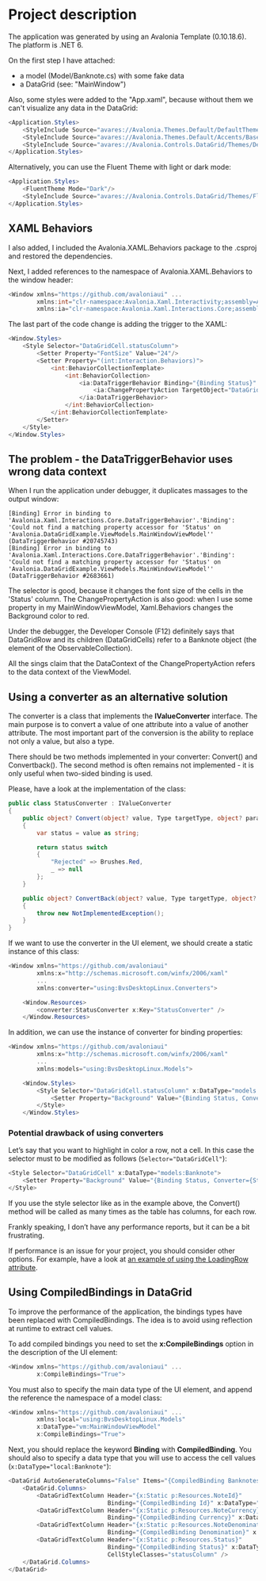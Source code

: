 # Project description

The application was generated by using an Avalonia Template (0.10.18.6). The platform is .NET 6.

On the first step I have attached:

- a model (Model/Banknote.cs) with some fake data
- a DataGrid (see: "MainWindow")

Also, some styles were added to the "App.xaml", because without them we can't visualize any data in the DataGrid:

``` csharp
<Application.Styles>
    <StyleInclude Source="avares://Avalonia.Themes.Default/DefaultTheme.xaml"/>
    <StyleInclude Source="avares://Avalonia.Themes.Default/Accents/BaseLight.xaml"/>
    <StyleInclude Source="avares://Avalonia.Controls.DataGrid/Themes/Default.xaml"/>
</Application.Styles>
```

Alternatively, you can use the Fluent Theme with light or dark mode:

``` csharp
<Application.Styles>
    <FluentTheme Mode="Dark"/>
    <StyleInclude Source="avares://Avalonia.Controls.DataGrid/Themes/Fluent.xaml"/>
</Application.Styles>
```

## XAML Behaviors

I also added, I included the Avalonia.XAML.Behaviors package to the .csproj and restored the dependencies.

Next, I added references to the namespace of Avalonia.XAML.Behaviors to the window header:

``` csharp
<Window xmlns="https://github.com/avaloniaui" ...
		xmlns:int="clr-namespace:Avalonia.Xaml.Interactivity;assembly=Avalonia.Xaml.Interactivity"
        xmlns:ia="clr-namespace:Avalonia.Xaml.Interactions.Core;assembly=Avalonia.Xaml.Interactions"
```

The last part of the code change is adding the trigger to the XAML:

``` csharp
<Window.Styles>
    <Style Selector="DataGridCell.statusColumn">
        <Setter Property="FontSize" Value="24"/>
        <Setter Property="(int:Interaction.Behaviors)">
            <int:BehaviorCollectionTemplate>
                <int:BehaviorCollection>
                    <ia:DataTriggerBehavior Binding="{Binding Status}" ComparisonCondition="Equal" Value="Rejected">
                        <ia:ChangePropertyAction TargetObject="DataGridCell" PropertyName="Background" Value="Red" />
                    </ia:DataTriggerBehavior>
                </int:BehaviorCollection>
            </int:BehaviorCollectionTemplate>
        </Setter>
    </Style>
</Window.Styles>
```

## The problem - the DataTriggerBehavior uses wrong data context

When I run the application under debugger, it duplicates massages to the output window:

``` output
[Binding] Error in binding to 'Avalonia.Xaml.Interactions.Core.DataTriggerBehavior'.'Binding': 'Could not find a matching property accessor for 'Status' on 'Avalonia.DataGridExample.ViewModels.MainWindowViewModel'' (DataTriggerBehavior #20745743)
[Binding] Error in binding to 'Avalonia.Xaml.Interactions.Core.DataTriggerBehavior'.'Binding': 'Could not find a matching property accessor for 'Status' on 'Avalonia.DataGridExample.ViewModels.MainWindowViewModel'' (DataTriggerBehavior #2683661)
```

The selector is good, because it changes the font size of the cells in the 'Status' column. The ChangePropertyAction is also good: when I use some property in my MainWindowViewModel, Xaml.Behaviors changes the Background color to red.

Under the debugger, the Developer Console (F12) definitely says that DataGridRow and its children (DataGridCells) refer to a Banknote object (the element of the ObservableCollection).

All the sings claim that the DataContext of the ChangePropertyAction refers to the data context of the ViewModel.

## Using a converter as an alternative solution

The converter is a class that implements the **IValueConverter** interface. The main purpose is to convert a value of one attribute into a value of another attribute. The most important part of the conversion is the ability to replace not only a value, but also a type.

There should be two methods implemented in your converter: Convert() and Convertback(). The second method is often remains not implemented - it is only useful when two-sided binding is used. 

Please, have a look at the implementation of the class:

``` csharp
public class StatusConverter : IValueConverter
{
    public object? Convert(object? value, Type targetType, object? parameter, CultureInfo culture)
    {
        var status = value as string;

        return status switch
        {
            "Rejected" => Brushes.Red,
            _ => null
        };
    }

    public object? ConvertBack(object? value, Type targetType, object? parameter, CultureInfo culture)
    {
        throw new NotImplementedException();
    }
}
```

If we want to use the converter in the UI element, we should create a static instance of this class:

``` csharp
<Window xmlns="https://github.com/avaloniaui"
        xmlns:x="http://schemas.microsoft.com/winfx/2006/xaml"
        ...
		xmlns:converter="using:BvsDesktopLinux.Converters">

    <Window.Resources>
        <converter:StatusConverter x:Key="StatusConverter" />
    </Window.Resources>
```

In addition, we can use the instance of converter for binding properties:

``` csharp
<Window xmlns="https://github.com/avaloniaui"
        xmlns:x="http://schemas.microsoft.com/winfx/2006/xaml"
        ...
		xmlns:models="using:BvsDesktopLinux.Models">

	<Window.Styles>
        <Style Selector="DataGridCell.statusColumn" x:DataType="models:Banknote">
            <Setter Property="Background" Value="{Binding Status, Converter={StaticResource StatusConverter}}" />
        </Style>
	</Window.Styles>
```

### Potential drawback of using converters

Let’s say that you want to highlight in color a row, not a cell. In this case the selector must to be modified as follows (`Selector="DataGridCell"`):

``` csharp
<Style Selector="DataGridCell" x:DataType="models:Banknote">
    <Setter Property="Background" Value="{Binding Status, Converter={StaticResource StatusConverter}}" />
</Style>
```

If you use the style selector like as in the example above, the Convert() method will be called as many times as the table has columns, for each row.

Frankly speaking, I don’t have any performance reports, but it can be a bit frustrating.

If performance is an issue for your project, you should consider other options. For example, have a look at [an example of using the LoadingRow attribute](https://stackoverflow.com/questions/61589139/avalonia-ui-c-sharp-xaml-wpf-adjust-data-grid-row-color-based-on-column-value/75554247#75554247).

## Using CompiledBindings in DataGrid

To improve the performance of the application, the bindings types have been replaced with CompiledBindings. The idea is to avoid using reflection at  runtime to extract cell values.

To add compiled bindings you need to set the **x:CompileBindings** option in the description of the UI element:

``` csharp
<Window xmlns="https://github.com/avaloniaui" ...
		x:CompileBindings="True">
```

You must also to specify the main data type of the UI element, and append the reference the namespace of a model class:

``` csharp
<Window xmlns="https://github.com/avaloniaui" ...
		xmlns:local="using:BvsDesktopLinux.Models"
		x:DataType="vm:MainWindowViewModel"
		x:CompileBindings="True">
```

Next, you should replace the keyword **Binding** with **CompiledBinding**. You should also to specify a data type that you will use to access the cell values (`x:DataType="local:Banknote"`):

``` csharp
<DataGrid AutoGenerateColumns="False" Items="{CompiledBinding Banknotes}">
    <DataGrid.Columns>
        <DataGridTextColumn Header="{x:Static p:Resources.NoteId}" 
                            Binding="{CompiledBinding Id}" x:DataType="local:Banknote" />
        <DataGridTextColumn Header="{x:Static p:Resources.NoteCurrency}" 
                            Binding="{CompiledBinding Currency}" x:DataType="local:Banknote" />
        <DataGridTextColumn Header="{x:Static p:Resources.NoteDenomination}" 
                            Binding="{CompiledBinding Denomination}" x:DataType="local:Banknote" />
        <DataGridTextColumn Header="{x:Static p:Resources.Status}" 
                            Binding="{CompiledBinding Status}" x:DataType="local:Banknote" 
                            CellStyleClasses="statusColumn" />
    </DataGrid.Columns>
</DataGrid>
```
